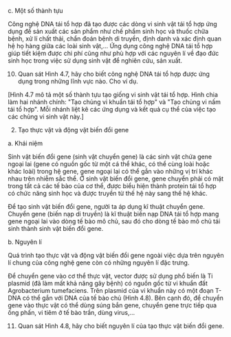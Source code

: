 c. Một số thành tựu

Công nghệ DNA tái tổ hợp đã tạo được các dòng vi sinh vật tái tổ hợp ứng dụng để sản xuất các sản phẩm như chế phẩm sinh học và thuốc chữa bệnh, xử lí chất thải, chẩn đoán bệnh di truyền, định danh và xác định quan hệ họ hàng giữa các loài sinh vật,... Ứng dụng công nghệ DNA tái tổ hợp giúp tiết kiệm được chi phí cũng như phù hợp với các nguyên lí về đạo đức sinh học trong việc sử dụng sinh vật để nghiên cứu, sản xuất.

10. Quan sát Hình 4.7, hãy cho biết công nghệ DNA tái tổ hợp được ứng dụng trong những lĩnh vực nào. Cho ví dụ.

[Hình 4.7 mô tả một số thành tựu tạo giống vi sinh vật tái tổ hợp. Hình chia làm hai nhánh chính: "Tạo chủng vi khuẩn tái tổ hợp" và "Tạo chủng vi nấm tái tổ hợp". Mỗi nhánh liệt kê các ứng dụng và kết quả cụ thể của việc tạo các chủng vi sinh vật này.]

2. Tạo thực vật và động vật biến đổi gene

a. Khái niệm

Sinh vật biến đổi gene (sinh vật chuyển gene) là các sinh vật chứa gene ngoại lai (gene có nguồn gốc từ một cá thể khác, có thể cùng loài hoặc khác loài) trong hệ gene, gene ngoại lai có thể gắn vào những vị trí khác nhau trên nhiễm sắc thể. Ở sinh vật biến đổi gene, gene chuyển phải có mặt trong tất cả các tế bào của cơ thể, được biểu hiện thành protein tái tổ hợp có chức năng sinh học và được truyền từ thế hệ này sang thế hệ khác.

Để tạo sinh vật biến đổi gene, người ta áp dụng kĩ thuật chuyển gene. Chuyển gene (biến nạp di truyền) là kĩ thuật biến nạp DNA tái tổ hợp mang gene ngoại lai vào dòng tế bào mô chủ, sau đó cho dòng tế bào mô chủ tái sinh thành sinh vật biến đổi gene.

b. Nguyên lí

Quá trình tạo thực vật và động vật biến đổi gene ngoài việc dựa trên nguyên lí chung của công nghệ gene còn có những nguyên lí đặc trưng.

Để chuyển gene vào cơ thể thực vật, vector được sử dụng phổ biến là Ti plasmid (đã làm mất khả năng gây bệnh) có nguồn gốc từ vi khuẩn đất Agrobacterium tumefaciens. Trên plasmid của vi khuẩn này có một đoạn T-DNA có thể gắn với DNA của tế bào chủ (Hình 4.8). Bên cạnh đó, để chuyển gene vào thực vật có thể dùng súng bắn gene, chuyển gene trực tiếp qua ống phấn, vi tiêm ở tế bào trần, dùng virus,...

11. Quan sát Hình 4.8, hãy cho biết nguyên lí của tạo thực vật biến đổi gene.